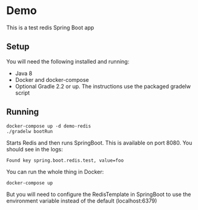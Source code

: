 # Demo

This is a test redis Spring Boot app

## Setup
You will need the following installed and running:
* Java 8
* Docker and docker-compose
* Optional Gradle 2.2 or up. The instructions use the packaged gradelw script 

## Running

```shell
docker-compose up -d demo-redis
./gradelw bootRun
```

Starts Redis and then runs SpringBoot. This is available on port 8080. You should see in the logs:
```shell
Found key spring.boot.redis.test, value=foo
```

You can run the whole thing in Docker:
```shell
docker-compose up
``` 

But you will need to configure the RedisTemplate in SpringBoot to use the environment variable instead of the default (localhost:6379)

